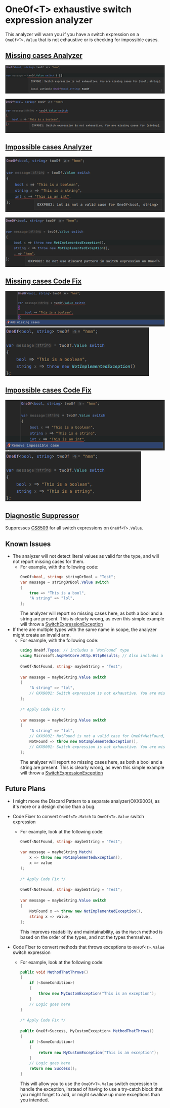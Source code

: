 # OneOf\<T> exhaustive switch expression analyzer

This analyzer will warn you if you have a switch expression on a `OneOf<T>.Value` that is not exhaustive or is checking for impossible cases.

## [Missing cases Analyzer](OneOfExhaustiveSwitchExpressionMissingCasesAnalyzer.cs)
![Analyzer - Missing cases](assets/Analyzer_MissingCases.png)

![Analyzer - Missing cases - Partial](assets/Analyzer_MissingCases2.png)

## [Impossible cases Analyzer](OneOfExhaustiveSwitchExpressionImpossibleCasesAnalyzer.cs)
![Analyzer - Impossible cases](assets/Analyzer_ImpossibleCases.png)

![Analyzer - Impossible cases - Discard Pattern](assets/Analyzer_ImpossibleCases2.png)

## [Missing cases Code Fix](OneOfExhaustiveSwitchExpressionMissingCasesCodeFixProvider.cs)
![Code Fix - Missing cases - Fixer](assets/CodeFix_MissingCases_Fixer.png)
![Code Fix - Missing cases - Fixed](assets/CodeFix_MissingCases_Fixed.png)

## [Impossible cases Code Fix](OneOfExhaustiveSwitchExpressionImpossibleCasesCodeFixProvider.cs)
![Code Fix - Impossible cases - Fixer](assets/CodeFix_ImpossibleCases_Fixer.png)
![Code Fix - Impossible cases - Fixed](assets/CodeFix_ImpossibleCases_Fixed.png)

## [Diagnostic Suppressor](OneOfExhaustiveSwitchExpressionDiagnosticSuppressor.cs)

Suppresses [CS8509](https://learn.microsoft.com/en-us/dotnet/csharp/language-reference/compiler-messages/pattern-matching-warnings) for all switch expressions on `OneOf<T>.Value`.


## Known Issues

- The analyzer will not detect literal values as valid for the type, and will not report missing cases for them.
  - For example, with the following code:
    ```csharp
    OneOf<bool, string> stringOrBool = "Test";
    var message = stringOrBool.Value switch
    {
        true => "This is a bool",
        "A string" => "lol",
    };
    ```
    The analyzer will report no missing cases here, as both a bool and a string are present.
    This is clearly wrong, as even this simple example will throw a [SwitchExpressionException](https://learn.microsoft.com/en-us/dotnet/api/system.runtime.compilerservices.switchexpressionexception)
- If there are multiple types with the same name in scope, the analyzer might create an invalid arm.
  - For example, with the following code:
    ```csharp
    using OneOf.Types; // Includes a `NotFound` type
    using Microsoft.AspNetCore.Http.HttpResults; // Also includes a `NotFound` type
    
    OneOf<NotFound, string> maybeString = "Test";
    
    var message = maybeString.Value switch
    {
        "A string" => "lol",
        // OXX9001: Switch expression is not exhaustive. You are missing cases for [NotFound].
    };
    
    /* Apply Code Fix */
    
    var message = maybeString.Value switch
    {
        "A string" => "lol",
        // OXX9002: NotFound is not a valid case for OneOf<NotFound, KhApplicationRole>
        NotFound => throw new NotImplementedException(),
        // OXX9001: Switch expression is not exhaustive. You are missing cases for [NotFound].
    };
    ```
    The analyzer will report no missing cases here, as both a bool and a string are present.
    This is clearly wrong, as even this simple example will throw a [SwitchExpressionException](https://learn.microsoft.com/en-us/dotnet/api/system.runtime.compilerservices.switchexpressionexception)

## Future Plans

- I might move the Discard Pattern to a separate analyzer(OXX9003), as it's more or a design choice than a bug.

- Code Fixer to convert `OneOf<T>.Match` to `OneOf<T>.Value` switch expression
  - For example, look at the following code:
    ```csharp
    OneOf<NotFound, string> maybeString = "Test";
    
    var message = maybeString.Match(
        x => throw new NotImplementedException(),
        x => value
    );
    
    /* Apply Code Fix */
    
    OneOf<NotFound, string> maybeString = "Test";
    
    var message = maybeString.Value switch
    {
        NotFound x => throw new NotImplementedException(),
        string x => value,
    };
    ```
    This improves readability and maintainability, as the `Match` method is based on the order of the types, and not the types themselves.


- Code Fixer to convert methods that throws exceptions to `OneOf<T>.Value` switch expression
  - For example, look at the following code:
    ```csharp
    public void MethodThatThrows()
    {
        if (<SomeCondition>)
        {
            throw new MyCustomException("This is an exception");
        }
        // Logic goes here
    }
    
    /* Apply Code Fix */
    
    public OneOf<Success, MyCustomException> MethodThatThrows()
    {
        if (<SomeCondition>)
        {
            return new MyCustomException("This is an exception");
        }
        // Logic goes here
        return new Success();
    }
    ```
    This will allow you to use the `OneOf<T>.Value` switch expression to handle the exception, instead of having to use a try-catch block that you might forget to add, or might swallow up more exceptions than you intended.